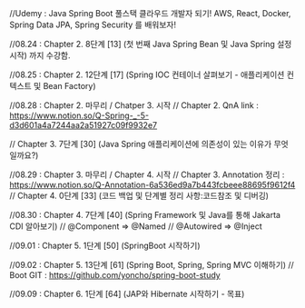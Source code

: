 //Udemy : Java Spring Boot 풀스택 클라우드 개발자 되기! AWS, React, Docker, Spring Data JPA, Spring Security 를 배워보자!

//08.24 :  Chapter 2. 8단계 [13]  (첫 번째 Java Spring Bean 및 Java Spring 설정 시작) 까지 수강함.

//08.25 :  Chapter 2. 12단계 [17] (Spring IOC 컨테이너 살펴보기 - 애플리케이션 컨텍스트 및 Bean Factory)

//08.28 :  Chapter 2. 마무리 / Chatper 3. 시작
// Chapter 2. QnA link : https://www.notion.so/Q-Spring-_-5-d3d601a4a7244aa2a51927c09f9932e7

// Chapter 3. 7단계 [30] (Java Spring 애플리케이션에 의존성이 있는 이유가 무엇일까요?)

//08.29 : Chapter 3. 마무리 / Chapter 4. 시작 
// Chapter 3. Annotation 정리 : https://www.notion.so/Q-Annotation-6a536ed9a7b443fcbeee88695f9612f4
// Chapter 4. 0단계 [33] (코드 백업 및 단계별 정리 사항:코드참조 및 디버깅)


//08.30 : Chapter 4. 7단계 [40] (Spring Framework 및 Java를 통해 Jakarta CDI 알아보기)
// @Component => @Named
// @Autowired => @Inject  

//09.01 : Chapter 5. 1단계 [50] (SpringBoot 시작하기)

//09.02 : Chapter 5. 13단계 [61] (Spring Boot, Spring, Spring MVC 이해하기)
// Boot GIT : https://github.com/yoncho/spring-boot-study

//09.09 : Chapter 6. 1단계 [64] (JAP와 Hibernate 시작하기 - 목표)

